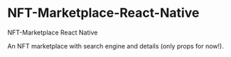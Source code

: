 # NFT-Marketplace-React-Native
NFT-Marketplace React Native
 
An NFT marketplace with search engine and details (only props for now!).
